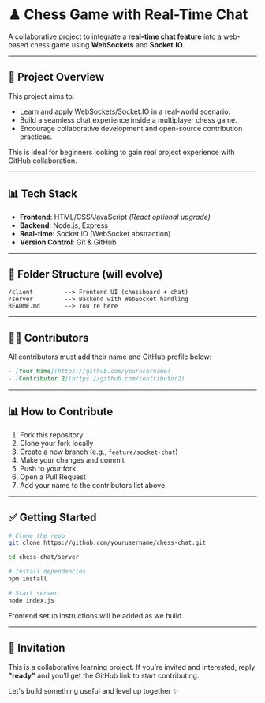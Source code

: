 # ♟ Chess Game with Real-Time Chat

A collaborative project to integrate a **real-time chat feature** into a web-based chess game using **WebSockets** and **Socket.IO**.

---

## 🚀 Project Overview

This project aims to:

* Learn and apply WebSockets/Socket.IO in a real-world scenario.
* Build a seamless chat experience inside a multiplayer chess game.
* Encourage collaborative development and open-source contribution practices.

This is ideal for beginners looking to gain real project experience with GitHub collaboration.

---

## 📊 Tech Stack

* **Frontend**: HTML/CSS/JavaScript *(React optional upgrade)*
* **Backend**: Node.js, Express
* **Real-time**: Socket.IO (WebSocket abstraction)
* **Version Control**: Git & GitHub

---

## 📁 Folder Structure (will evolve)

```
/client         --> Frontend UI (chessboard + chat)
/server         --> Backend with WebSocket handling
README.md       --> You're here
```

---

## 🙋‍♂️ Contributors

All contributors must add their name and GitHub profile below:

```markdown
- [Your Name](https://github.com/yourusername)
- [Contributor 2](https://github.com/contributor2)
```

---

## 📊 How to Contribute

1. Fork this repository
2. Clone your fork locally
3. Create a new branch (e.g., `feature/socket-chat`)
4. Make your changes and commit
5. Push to your fork
6. Open a Pull Request
7. Add your name to the contributors list above

---

## ✅ Getting Started

```bash
# Clone the repo
git clone https://github.com/yourusername/chess-chat.git

cd chess-chat/server

# Install dependencies
npm install

# Start server
node index.js
```

Frontend setup instructions will be added as we build.

---

## 📢 Invitation

This is a collaborative learning project. If you’re invited and interested, reply **"ready"** and you’ll get the GitHub link to start contributing.

Let's build something useful and level up together ✨
